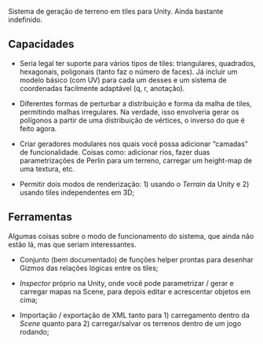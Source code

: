 Sistema de geração de terreno em tiles para Unity. Ainda bastante indefinido.

## Capacidades

- Seria legal ter suporte para vários tipos de tiles: triangulares, quadrados, hexagonais, poligonais (tanto faz o número de faces). Já incluir um modelo básico (com UV) para cada um desses e um sistema de coordenadas facilmente adaptável (q, r, anotação).

- Diferentes formas de perturbar a distribuição e forma da malha de tiles, permitindo malhas irregulares. Na verdade, isso envolveria gerar os polígonos a partir de uma distribuição de vértices, o inverso do que é feito agora.

- Criar geradores modulares nos quais você possa adicionar “camadas” de funcionalidade. Coisas como: adicionar rios, fazer duas parametrizações de Perlin para um terreno, carregar um height-map de uma textura, etc.

- Permitir dois modos de renderização: 1) usando o *Terrain* da Unity e 2) usando tiles independentes em 3D;

## Ferramentas

Algumas coisas sobre o modo de funcionamento do sistema, que ainda não estão lá, mas que seriam interessantes.

- Conjunto (bem documentado) de funções helper prontas para desenhar Gizmos das relações lógicas entre os tiles;

- *Inspector* próprio na Unity, onde você pode parametrizar / gerar e carregar mapas na Scene, para depois editar e acrescentar objetos em cima;

- Importação / exportação de XML tanto para 1) carregamento dentro da *Scene* quanto para 2) carregar/salvar os terrenos dentro de um jogo rodando;
